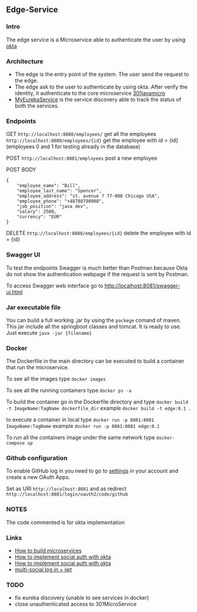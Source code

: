 ## Edge-Service

### Intro
The edge service is a Microservice able to authenticate the user by using [okta](https://www.okta.com/)

### Architecture
* The edge is the entry point of the system. The user send the request to the edge.
* The edge ask to the user to authenticate by using okta. After verify the identity,
it authenticate to the core microservice [301javamicro](https://github.com/mancio/301JavaMicro_part2)
* [MyEurekaService](https://github.com/mancio/MyEurekaService) is the service discovery able to track the status of both the services.

### Endpoints
GET
```http://localhost:8080/employees/``` get all the employees
```http://localhost:8080/employees/{id}``` get the employee with id = {id} 
(employees 0 and 1 for testing already in the database)

POST
```http://localhost:8081/employees``` post a new employee

POST BODY

    {
        "employee_name": "Bill",
        "employee_last_name": "Spencer",
        "employee_address": "st. avenue 7 77-000 Chicago USA",
        "employee_phone": "+48788798908",
        "job_position": "java dev",
        "salary": 2500,
        "currency": "EUR"
    }

DELETE
```http://localhost:8080/employees/{id}``` delete the employee with id = {id} 

### Swagger UI
To test the endpoints Swagger is much better than Postman because
Okta do not show the authentication webpage if the request is sent by
Postman.

To access Swagger web interface go to 
[http://localhost:8081/swagger-ui.html](http://localhost:8081/swagger-ui.html)

### Jar executable file
You can build a full working .jar by using the ```packege``` comand of maven.
This jar include all the springboot classes and tomcat. It is ready to use.
Just execute ```java -jar {filename}```


### Docker
The Dockerfile in the main directory can be executed to build a container
that run the microservice.

To see all the images type
```docker images```

To see all the running containers type
```docker ps -a```

To build the container go in the Dockerfile directory and type 
```docker build -t ImageName:TagName dockerfile_dir```
example ```docker build -t edge:0.1 .```

to execute a container in local type ```docker run -p 8081:8081 ImageName:TagName```
example ```docker run -p 8081:8081 edge:0.1```

To run all the containers image under the same network
type ```docker-compose up```

### Github configuration
To enable GitHub log in you need to go to [settings](https://github.com/settings/developers)
in your account and create a new OAuth Apps.

Set as URI ```http://localhost:8081``` and as redirect ```http://localhost:8081/login/oauth2/code/github```


### NOTES

The code commented is for okta implementation

### Links
* [How to build microservices](https://developer.okta.com/blog/2017/06/15/build-microservices-architecture-spring-boot)
* [How to implement social auth with okta](https://developer.okta.com/blog/2018/02/13/secure-spring-microservices-with-oauth)
* [How to implement social auth with okta](https://spring.io/guides/tutorials/spring-boot-oauth2/)
* [multi-social log in + jwt](https://www.callicoder.com/spring-boot-security-oauth2-social-login-part-1/)

### TODO

* fix eureka discovery (unable to see services in docker)
* close unauthenticated access to 301MicroService


